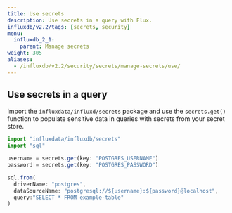 ```yaml
---
title: Use secrets
description: Use secrets in a query with Flux.
influxdb/v2.2/tags: [secrets, security]
menu:
  influxdb_2_1:
    parent: Manage secrets
weight: 305
aliases:
  - /influxdb/v2.2/security/secrets/manage-secrets/use/
---
```


## Use secrets in a query
Import the `influxdata/influxd/secrets` package and use the `secrets.get()` function
to populate sensitive data in queries with secrets from your secret store.

```js
import "influxdata/influxdb/secrets"
import "sql"

username = secrets.get(key: "POSTGRES_USERNAME")
password = secrets.get(key: "POSTGRES_PASSWORD")

sql.from(
  driverName: "postgres",
  dataSourceName: "postgresql://${username}:${password}@localhost",
  query:"SELECT * FROM example-table"
)
```

